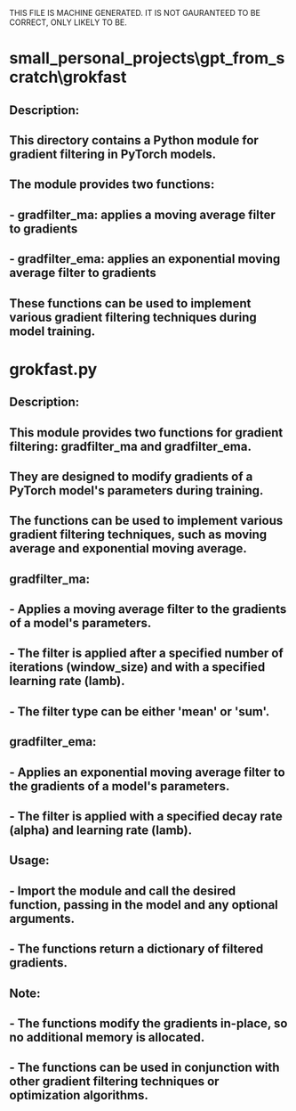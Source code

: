 THIS FILE IS MACHINE GENERATED. IT IS NOT GAURANTEED TO BE CORRECT, ONLY LIKELY TO BE.

# small_personal_projects\gpt_from_scratch\grokfast
## Description:
## This directory contains a Python module for gradient filtering in PyTorch models.

## The module provides two functions:
##   - gradfilter_ma: applies a moving average filter to gradients
##   - gradfilter_ema: applies an exponential moving average filter to gradients

## These functions can be used to implement various gradient filtering techniques during model training.

# grokfast.py
## Description:
## This module provides two functions for gradient filtering: gradfilter_ma and gradfilter_ema.
## They are designed to modify gradients of a PyTorch model's parameters during training.
## The functions can be used to implement various gradient filtering techniques, such as moving average and exponential moving average.

## gradfilter_ma:
##   - Applies a moving average filter to the gradients of a model's parameters.
##   - The filter is applied after a specified number of iterations (window_size) and with a specified learning rate (lamb).
##   - The filter type can be either 'mean' or 'sum'.

## gradfilter_ema:
##   - Applies an exponential moving average filter to the gradients of a model's parameters.
##   - The filter is applied with a specified decay rate (alpha) and learning rate (lamb).

## Usage:
##   - Import the module and call the desired function, passing in the model and any optional arguments.
##   - The functions return a dictionary of filtered gradients.

## Note:
##   - The functions modify the gradients in-place, so no additional memory is allocated.
##   - The functions can be used in conjunction with other gradient filtering techniques or optimization algorithms.